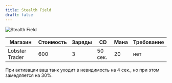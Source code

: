 ```yaml
---
title: Stealth Field
draft: false
---
```


![Stealth Field](/media/Items/BTNStealth.JPG)

| Магазин         | Стоимость | Заряды | CD       | Мана | Требование       |
| --------------  | --------- | ------ | -------- | ---- | ---------------- |
| Lobster Trader  | 600       | 3      | 50 сек.  | 20   | нет              |

При активации ваш танк уходит в невидимость на 4 сек., но при этом замедляется на 30%.